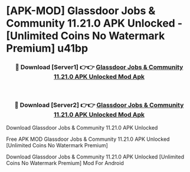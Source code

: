 # [APK-MOD] Glassdoor Jobs & Community 11.21.0 APK Unlocked - [Unlimited Coins No Watermark Premium] u41bp



<div align="center">
<h3>🔴 Download [Server1] 👉👉 <a href="https://momento.my/?title=Glassdoor_Jobs_&_Community_11.21.0_APK_Unlocked">Glassdoor Jobs & Community 11.21.0 APK Unlocked Mod Apk</a></h3><br>

<h3>🔴 Download [Server2] 👉👉 <a href="https://momento.my/?title=Glassdoor_Jobs_&_Community_11.21.0_APK_Unlocked">Glassdoor Jobs & Community 11.21.0 APK Unlocked Mod Apk</a></h3>
</div>



Download Glassdoor Jobs & Community 11.21.0 APK Unlocked 

Free APK MOD Glassdoor Jobs & Community 11.21.0 APK Unlocked [Unlimited Coins No Watermark Premium]

Download Glassdoor Jobs & Community 11.21.0 APK Unlocked [Unlimited Coins No Watermark Premium] Mod For Android
